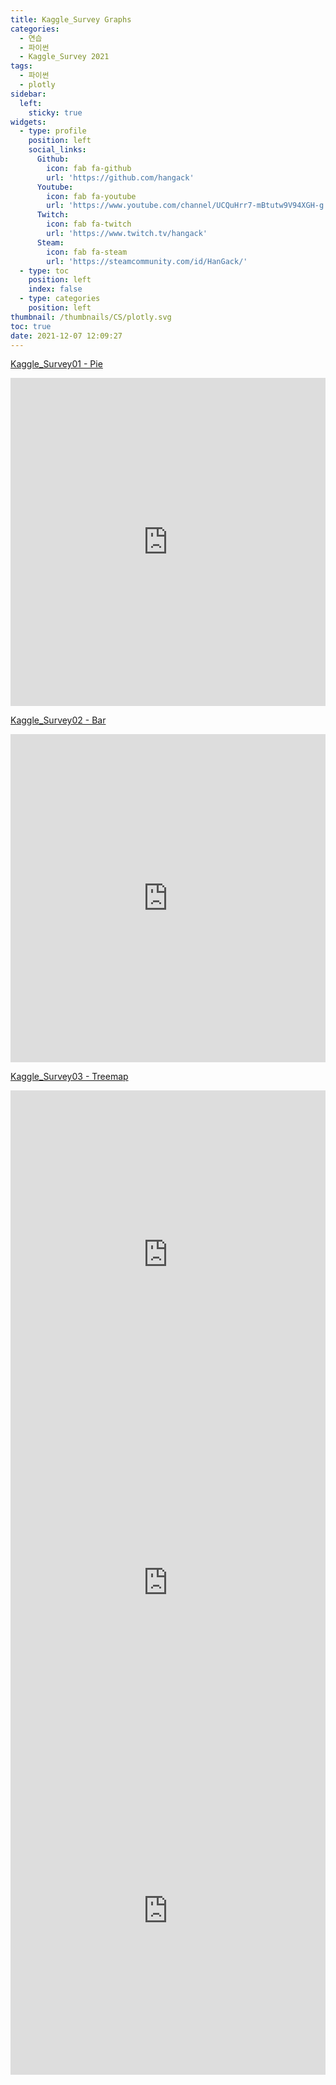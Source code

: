 ```yaml
---
title: Kaggle_Survey Graphs
categories:
  - 연습
  - 파이썬
  - Kaggle_Survey 2021
tags:
  - 파이썬
  - plotly
sidebar:
  left:
    sticky: true
widgets:
  - type: profile
    position: left
    social_links:
      Github:
        icon: fab fa-github
        url: 'https://github.com/hangack'
      Youtube:
        icon: fab fa-youtube
        url: 'https://www.youtube.com/channel/UCQuHrr7-mBtutw9V94XGH-g'
      Twitch:
        icon: fab fa-twitch
        url: 'https://www.twitch.tv/hangack'
      Steam:
        icon: fab fa-steam
        url: 'https://steamcommunity.com/id/HanGack/'
  - type: toc
    position: left
    index: false
  - type: categories
    position: left
thumbnail: /thumbnails/CS/plotly.svg
toc: true
date: 2021-12-07 12:09:27
---
```


[Kaggle_Survey01 - Pie](https://hangack.github.io/2021/12/02/Codding/Python/kaggle_survey/kaggle-survey01/)

<iframe id="igraph" scrolling="no" style="border:none;" seamless="seamless" src="https://plotly.com/~hangack/1.embed" height="525" width="100%"></iframe>


[Kaggle_Survey02 - Bar]()

<iframe id="igraph" scrolling="no" style="border:none;" seamless="seamless" src="https://plotly.com/~hangack/10.embed" height="525" width="100%"></iframe>


[Kaggle_Survey03 - Treemap]()

<iframe id="igraph" scrolling="no" style="border:none;" seamless="seamless" src="https://plotly.com/~hangack/12.embed" height="525" width="100%"></iframe>

<iframe id="igraph" scrolling="no" style="border:none;" seamless="seamless" src="https://plotly.com/~hangack/14.embed" height="525" width="100%"></iframe>

<iframe id="igraph" scrolling="no" style="border:none;" seamless="seamless" src="https://plotly.com/~hangack/16.embed" height="525" width="100%"></iframe>